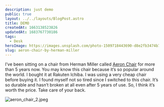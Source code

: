 ```yaml
---
description: just demo
public: true
layout: ../../layouts/BlogPost.astro
title: DEMO
createdAt: 1663138523826
updatedAt: 1683767730186
tags:
  - Desk
heroImage: https://images.unsplash.com/photo-1509718443690-d8e2fb3474b7?ixlib=rb-4.0.3&ixid=MnwxMjA3fDB8MHxwaG90by1wYWdlfHx8fGVufDB8fHx8&auto=format&fit=crop&w=3540&q=80
slug: aeron-chair-by-herman-miller
---
```



I’ve been sitting on a chair from Herman Miller called [Aeron Chair](https://amzn.to/3mzPwFZ) for more than 5 years now. You may know this chair because it’s so popular around the world. I bought it at Rakuten Ichiba. I was using a very cheap chair before buying it. I found myself not so tired since I switched to this chair. It’s so durable and hasn’t broken at all even after 5 years of use. So, I think it’s worth the price. Take care of your back.

![aeron_chair_2.jpeg](https://c4.wallpaperflare.com/wallpaper/374/316/986/anime-rascal-does-not-dream-of-bunny-girl-senpai-mai-sakurajima-sakuta-azusagawa-hd-wallpaper-preview.jpg)

